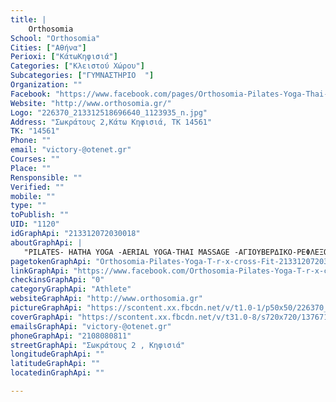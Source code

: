 ```yaml
---
title: |
    Orthosomia
School: "Orthosomia"
Cities: ["Αθήνα"]
Perioxi: ["ΚάτωΚηφισιά"]
Categories: ["Κλειστού Χώρου"]
Subcategories: ["ΓΥΜΝΑΣΤΗΡΙΟ  "]
Organization: ""
Facebook: "https://www.facebook.com/pages/Orthosomia-Pilates-Yoga-Thai-Massage/213312072030018"
Website: "http://www.orthosomia.gr/"
Logo: "226370_213312518696640_1123935_n.jpg"
Address: "Σωκράτους 2,Κάτω Κηφισιά, ΤΚ 14561"
TK: "14561"
Phone: ""
email: "victory-@otenet.gr"
Courses: ""
Place: ""
Rensponsible: ""
Verified: ""
mobile: ""
type: ""
toPublish: ""
UID: "1120"
idGraphApi: "213312072030018"
aboutGraphApi: | 
   "PILATES- HATHA YOGA -AERIAL YOGA-THAI MASSAGE -ΑΓΙΟΥΒΕΡΔΙΚΟ-ΡΕΦΛΕΞΟΛΟΓΙΑ- T R X training - CROSS FIT -"
pagetokenGraphApi: "Orthosomia-Pilates-Yoga-T-r-x-cross-Fit-213312072030018"
linkGraphApi: "https://www.facebook.com/Orthosomia-Pilates-Yoga-T-r-x-cross-Fit-213312072030018/"
checkinsGraphApi: "0"
categoryGraphApi: "Athlete"
websiteGraphApi: "http://www.orthosomia.gr"
pictureGraphApi: "https://scontent.xx.fbcdn.net/v/t1.0-1/p50x50/226370_213312518696640_1123935_n.jpg?oh=48aca736e032787b30663fe05909afd4&amp;oe=5B45480D"
coverGraphApi: "https://scontent.xx.fbcdn.net/v/t31.0-8/s720x720/13767189_1336062596421621_175759332725124545_o.jpg?oh=a6a96a61635d390982d33f9b0de712d3&amp;oe=5B3E857D"
emailsGraphApi: "victory-@otenet.gr"
phoneGraphApi: "2108080811"
streetGraphApi: "Σωκράτους 2 , Κηφισιά"
longitudeGraphApi: ""
latitudeGraphApi: ""
locatedinGraphApi: ""

---
```





